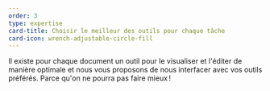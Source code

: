 ```yaml
---
order: 3
type: expertise
card-title: Choisir le meilleur des outils pour chaque tâche
card-icon: wrench-adjustable-circle-fill
---
```


Il existe pour chaque document un outil pour le visualiser et l'éditer de manière optimale et nous vous proposons de nous interfacer avec vos outils préférés.
Parce qu'on ne pourra pas faire mieux !
